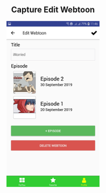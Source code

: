 <h2 align="center" >Capture Edit Webtoon</h2>
<p align="center">
<img src="./img/11.EditWebtoon.jpg" width="250" align="center">
</p>